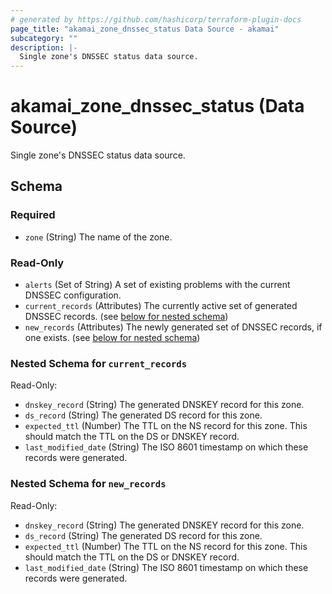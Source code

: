 ```yaml
---
# generated by https://github.com/hashicorp/terraform-plugin-docs
page_title: "akamai_zone_dnssec_status Data Source - akamai"
subcategory: ""
description: |-
  Single zone's DNSSEC status data source.
---
```


# akamai_zone_dnssec_status (Data Source)

Single zone's DNSSEC status data source.



<!-- schema generated by tfplugindocs -->
## Schema

### Required

- `zone` (String) The name of the zone.

### Read-Only

- `alerts` (Set of String) A set of existing problems with the current DNSSEC configuration.
- `current_records` (Attributes) The currently active set of generated DNSSEC records. (see [below for nested schema](#nestedatt--current_records))
- `new_records` (Attributes) The newly generated set of DNSSEC records, if one exists. (see [below for nested schema](#nestedatt--new_records))

<a id="nestedatt--current_records"></a>
### Nested Schema for `current_records`

Read-Only:

- `dnskey_record` (String) The generated DNSKEY record for this zone.
- `ds_record` (String) The generated DS record for this zone.
- `expected_ttl` (Number) The TTL on the NS record for this zone. This should match the TTL on the DS or DNSKEY record.
- `last_modified_date` (String) The ISO 8601 timestamp on which these records were generated.


<a id="nestedatt--new_records"></a>
### Nested Schema for `new_records`

Read-Only:

- `dnskey_record` (String) The generated DNSKEY record for this zone.
- `ds_record` (String) The generated DS record for this zone.
- `expected_ttl` (Number) The TTL on the NS record for this zone. This should match the TTL on the DS or DNSKEY record.
- `last_modified_date` (String) The ISO 8601 timestamp on which these records were generated.
